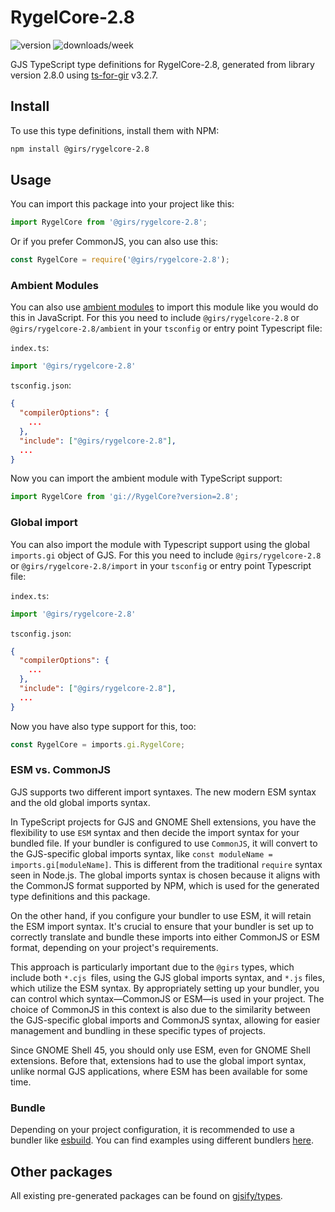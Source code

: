 
# RygelCore-2.8

![version](https://img.shields.io/npm/v/@girs/rygelcore-2.8)
![downloads/week](https://img.shields.io/npm/dw/@girs/rygelcore-2.8)


GJS TypeScript type definitions for RygelCore-2.8, generated from library version 2.8.0 using [ts-for-gir](https://github.com/gjsify/ts-for-gir) v3.2.7.


## Install

To use this type definitions, install them with NPM:
```bash
npm install @girs/rygelcore-2.8
```

## Usage

You can import this package into your project like this:
```ts
import RygelCore from '@girs/rygelcore-2.8';
```

Or if you prefer CommonJS, you can also use this:
```ts
const RygelCore = require('@girs/rygelcore-2.8');
```

### Ambient Modules

You can also use [ambient modules](https://github.com/gjsify/ts-for-gir/tree/main/packages/cli#ambient-modules) to import this module like you would do this in JavaScript.
For this you need to include `@girs/rygelcore-2.8` or `@girs/rygelcore-2.8/ambient` in your `tsconfig` or entry point Typescript file:

`index.ts`:
```ts
import '@girs/rygelcore-2.8'
```

`tsconfig.json`:
```json
{
  "compilerOptions": {
    ...
  },
  "include": ["@girs/rygelcore-2.8"],
  ...
}
```

Now you can import the ambient module with TypeScript support: 

```ts
import RygelCore from 'gi://RygelCore?version=2.8';
```

### Global import

You can also import the module with Typescript support using the global `imports.gi` object of GJS.
For this you need to include `@girs/rygelcore-2.8` or `@girs/rygelcore-2.8/import` in your `tsconfig` or entry point Typescript file:

`index.ts`:
```ts
import '@girs/rygelcore-2.8'
```

`tsconfig.json`:
```json
{
  "compilerOptions": {
    ...
  },
  "include": ["@girs/rygelcore-2.8"],
  ...
}
```

Now you have also type support for this, too:

```ts
const RygelCore = imports.gi.RygelCore;
```


### ESM vs. CommonJS

GJS supports two different import syntaxes. The new modern ESM syntax and the old global imports syntax.

In TypeScript projects for GJS and GNOME Shell extensions, you have the flexibility to use `ESM` syntax and then decide the import syntax for your bundled file. If your bundler is configured to use `CommonJS`, it will convert to the GJS-specific global imports syntax, like `const moduleName = imports.gi[moduleName]`. This is different from the traditional `require` syntax seen in Node.js. The global imports syntax is chosen because it aligns with the CommonJS format supported by NPM, which is used for the generated type definitions and this package.

On the other hand, if you configure your bundler to use ESM, it will retain the ESM import syntax. It's crucial to ensure that your bundler is set up to correctly translate and bundle these imports into either CommonJS or ESM format, depending on your project's requirements.

This approach is particularly important due to the `@girs` types, which include both `*.cjs `files, using the GJS global imports syntax, and `*.js` files, which utilize the ESM syntax. By appropriately setting up your bundler, you can control which syntax—CommonJS or ESM—is used in your project. The choice of CommonJS in this context is also due to the similarity between the GJS-specific global imports and CommonJS syntax, allowing for easier management and bundling in these specific types of projects.

Since GNOME Shell 45, you should only use ESM, even for GNOME Shell extensions. Before that, extensions had to use the global import syntax, unlike normal GJS applications, where ESM has been available for some time.

### Bundle

Depending on your project configuration, it is recommended to use a bundler like [esbuild](https://esbuild.github.io/). You can find examples using different bundlers [here](https://github.com/gjsify/ts-for-gir/tree/main/examples).

## Other packages

All existing pre-generated packages can be found on [gjsify/types](https://github.com/gjsify/types).


